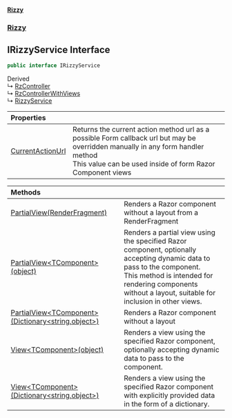 #### [Rizzy](index 'index')
### [Rizzy](Rizzy 'Rizzy')

## IRizzyService Interface

```csharp
public interface IRizzyService
```

Derived  
&#8627; [RzController](Rizzy.Framework.Mvc.RzController 'Rizzy.Framework.Mvc.RzController')  
&#8627; [RzControllerWithViews](Rizzy.Framework.Mvc.RzControllerWithViews 'Rizzy.Framework.Mvc.RzControllerWithViews')  
&#8627; [RizzyService](Rizzy.RizzyService 'Rizzy.RizzyService')

| Properties | |
| :--- | :--- |
| [CurrentActionUrl](Rizzy.IRizzyService.CurrentActionUrl 'Rizzy.IRizzyService.CurrentActionUrl') | Returns the current action method url as a possible Form callback url but may be overridden manually in any form handler method<br/>This value can be used inside of form Razor Component views |

| Methods | |
| :--- | :--- |
| [PartialView(RenderFragment)](Rizzy.IRizzyService.PartialView(Microsoft.AspNetCore.Components.RenderFragment) 'Rizzy.IRizzyService.PartialView(Microsoft.AspNetCore.Components.RenderFragment)') | Renders a Razor component without a layout from a RenderFragment |
| [PartialView&lt;TComponent&gt;(object)](Rizzy.IRizzyService.PartialView_TComponent_(object) 'Rizzy.IRizzyService.PartialView<TComponent>(object)') | Renders a partial view using the specified Razor component, optionally accepting dynamic data to pass to the component.<br/>This method is intended for rendering components without a layout, suitable for inclusion in other views. |
| [PartialView&lt;TComponent&gt;(Dictionary&lt;string,object&gt;)](Rizzy.IRizzyService.PartialView_TComponent_(System.Collections.Generic.Dictionary_string,object_) 'Rizzy.IRizzyService.PartialView<TComponent>(System.Collections.Generic.Dictionary<string,object>)') | Renders a Razor component without a layout |
| [View&lt;TComponent&gt;(object)](Rizzy.IRizzyService.View_TComponent_(object) 'Rizzy.IRizzyService.View<TComponent>(object)') | Renders a view using the specified Razor component, optionally accepting dynamic data to pass to the component. |
| [View&lt;TComponent&gt;(Dictionary&lt;string,object&gt;)](Rizzy.IRizzyService.View_TComponent_(System.Collections.Generic.Dictionary_string,object_) 'Rizzy.IRizzyService.View<TComponent>(System.Collections.Generic.Dictionary<string,object>)') | Renders a view using the specified Razor component with explicitly provided data in the form of a dictionary. |
